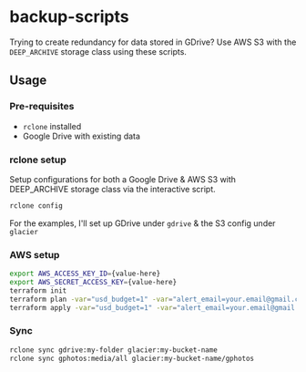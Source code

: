 # backup-scripts

Trying to create redundancy for data stored in GDrive? Use AWS S3 with the
`DEEP_ARCHIVE` storage class using these scripts.

## Usage
### Pre-requisites
- `rclone` installed
- Google Drive with existing data

### rclone setup
Setup configurations for both a Google Drive & AWS S3 with DEEP_ARCHIVE storage class via the interactive script.
```bash
rclone config
```
For the examples, I'll set up GDrive under `gdrive` & the S3 config under `glacier`

### AWS setup
```bash
export AWS_ACCESS_KEY_ID={value-here}
export AWS_SECRET_ACCESS_KEY={value-here}
terraform init
terraform plan -var="usd_budget=1" -var="alert_email=your.email@gmail.com"
terraform apply -var="usd_budget=1" -var="alert_email=your.email@gmail.com"
```

### Sync
```bash
rclone sync gdrive:my-folder glacier:my-bucket-name
rclone sync gphotos:media/all glacier:my-bucket-name/gphotos
```
